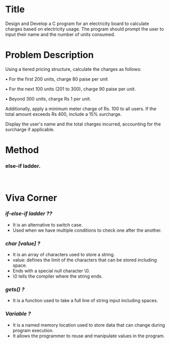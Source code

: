 # Title
Design and Develop a C program for an electricity board to calculate charges based on electricity usage. The program should prompt the user to input their name and the number of units consumed.  
# Problem Description
 Using a tiered pricing structure, calculate the charges as follows: 

• For the first 200 units, charge 80 paise per unit 

• For the next 100 units (201 to 300), charge 90 paise per unit. 

• Beyond 300 units, charge Rs 1 per unit. 

Additionally, apply a minimum meter charge of Rs. 100 to all users. If the total amount exceeds Rs 400, include a 15% surcharge. 

Display the user's name and the total charges incurred, accounting for the surcharge if applicable. 
# Method
### else-if ladder.  

<br>

# **Viva Corner**

### *if-else-if ladder ??*
- It is an alternative to switch case.
- Used when we have multiple conditions to check one after the another.

### *char [value] ?*
- It is an array of characters used to store a string.<br>
- value: defines the limit of the characters that can be stored including space.<br>
- Ends with a special null character \0.
- \0 tells the compiler where the string ends.

### *gets() ?*
- It is a function used to take a full line of string input including spaces.

### *Variable ?*
- It is a named memory location used to store data that can change during program execution.
- It allows the programmer to reuse and manipulate values in the program.


 
